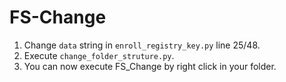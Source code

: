 # FS-Change

1. Change `data` string in `enroll_registry_key.py` line 25/48.
2. Execute `change_folder_struture.py`.
3. You can now execute FS_Change by right click in your folder.